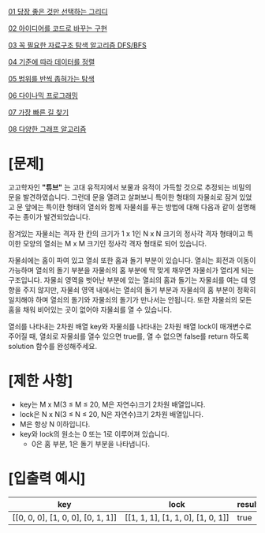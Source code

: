 [01 당장 좋은 것만 선택하는 그리디](https://trinityforce.tistory.com/entry/%EC%9D%B4%EA%B2%83%EC%9D%B4-%EC%BD%94%EB%94%A9-%ED%85%8C%EC%8A%A4%ED%8A%B8%EB%8B%A4-with-%ED%8C%8C%EC%9D%B4%EC%8D%AC-1-%EB%8B%B9%EC%9E%A5-%EC%A2%8B%EC%9D%80-%EA%B2%83%EB%A7%8C-%EC%84%A0%ED%83%9D%ED%95%98%EB%8A%94-%EA%B7%B8%EB%A6%AC%EB%94%94/)

[02 아이디어를 코드로 바꾸는 구현](https://trinityforce.tistory.com/entry/02-%EC%95%84%EC%9D%B4%EB%94%94%EC%96%B4%EB%A5%BC-%EC%BD%94%EB%93%9C%EB%A1%9C-%EB%B0%94%EA%BE%B8%EB%8A%94-%EA%B5%AC%EA%B5%AC%ED%98%84)

[03 꼭 필요한 자료구조 탐색 알고리즘 DFS/BFS](https://trinityforce.tistory.com/entry/03-%EA%BC%AD-%ED%95%84%EC%9A%94%ED%95%9C-%EC%9E%90%EB%A3%8C%EA%B5%AC%EC%A1%B0-%ED%83%90%EC%83%89-%EC%95%8C%EA%B3%A0%EB%A6%AC%EC%A6%98-DFSBFS)

[04 기준에 따라 데이터를 정렬](https://trinityforce.tistory.com/entry/04-%EA%B8%B0%EC%A4%80%EC%97%90-%EB%94%B0%EB%9D%BC-%EB%8D%B0%EC%9D%B4%ED%84%B0%EB%A5%BC-%EC%A0%95%EB%A0%AC)

[05 범위를 반씩 좁혀가는 탐색](https://trinityforce.tistory.com/entry/05-%EB%B2%94%EC%9C%84%EB%A5%BC-%EB%B0%98%EC%94%A9-%EC%A2%81%ED%98%80%EA%B0%80%EB%8A%94-%ED%83%90%EC%83%89)

[06 다이나믹 프로그래밍](https://trinityforce.tistory.com/entry/06-%EB%8B%A4%EC%9D%B4%EB%82%98%EB%AF%B9-%ED%94%84%EB%A1%9C%EA%B7%B8%EB%9E%98%EB%B0%8D)

[07 가장 빠른 길 찾기](https://trinityforce.tistory.com/entry/07-%EA%B0%80%EC%9E%A5-%EB%B9%A0%EB%A5%B8-%EA%B8%B8-%EC%B0%BE%EA%B8%B0)

[08 다양한 그래프 알고리즘](https://trinityforce.tistory.com/entry/08-%EB%8B%A4%EC%96%91%ED%95%9C-%EA%B7%B8%EB%9E%98%ED%94%84-%EC%95%8C%EA%B3%A0%EB%A6%AC%EC%A6%98)

# \[문제\]

고고학자인 **"튜브"** 는 고대 유적지에서 보물과 유적이 가득할 것으로 추정되는 비밀의 문을 발견하였습니다. 그런데 문을 열려고 살펴보니 특이한 형태의 자물쇠로 잠겨 있었고 문 앞에는 특이한 형태의 열쇠와 함께 자물쇠를 푸는 방법에 대해 다음과 같이 설명해 주는 종이가 발견되었습니다.

잠겨있는 자물쇠는 격자 한 칸의 크기가 1 x 1인 N x N 크기의 정사각 격자 형태이고 특이한 모양의 열쇠는 M x M 크기인 정사각 격자 형태로 되어 있습니다.

자물쇠에는 홈이 파여 있고 열쇠 또한 홈과 돌기 부분이 있습니다. 열쇠는 회전과 이동이 가능하며 열쇠의 돌기 부분을 자물쇠의 홈 부분에 딱 맞게 채우면 자물쇠가 열리게 되는 구조입니다. 자물쇠 영역을 벗어난 부분에 있는 열쇠의 홈과 돌기는 자물쇠를 여는 데 영향을 주지 않지만, 자물쇠 영역 내에서는 열쇠의 돌기 부분과 자물쇠의 홈 부분이 정확히 일치해야 하며 열쇠의 돌기와 자물쇠의 돌기가 만나서는 안됩니다. 또한 자물쇠의 모든 홈을 채워 비어있는 곳이 없어야 자물쇠를 열 수 있습니다.

열쇠를 나타내는 2차원 배열 key와 자물쇠를 나타내는 2차원 배열 lock이 매개변수로 주어질 때, 열쇠로 자물쇠를 열수 있으면 true를, 열 수 없으면 false를 return 하도록 solution 함수를 완성해주세요.

# \[제한 사항\]

-   key는 M x M(3 ≤ M ≤ 20, M은 자연수)크기 2차원 배열입니다.
-   lock은 N x N(3 ≤ N ≤ 20, N은 자연수)크기 2차원 배열입니다.
-   M은 항상 N 이하입니다.
-   key와 lock의 원소는 0 또는 1로 이루어져 있습니다.
    -   0은 홈 부분, 1은 돌기 부분을 나타냅니다.

# \[입출력 예시\]

| key | lock | result |
| --- | --- | --- |
| \[\[0, 0, 0\], \[1, 0, 0\], \[0, 1, 1\]\] | \[\[1, 1, 1\], \[1, 1, 0\], \[1, 0, 1\]\] | true |